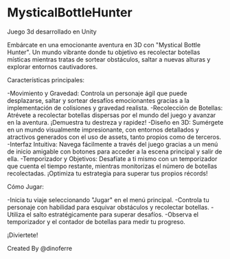 # MysticalBottleHunter
Juego 3d desarrollado en Unity

Embárcate en una emocionante aventura en 3D con "Mystical Bottle Hunter".
Un mundo vibrante donde tu objetivo es recolectar botellas místicas mientras tratas de sortear obstáculos, saltar a nuevas alturas y explorar entornos cautivadores.

Características principales:

-Movimiento y Gravedad: Controla un personaje ágil que puede desplazarse, saltar y sortear desafíos emocionantes gracias a la implementación de colisiones y gravedad realista.
-Recolección de Botellas: Atrévete a recolectar botellas dispersas por el mundo del juego y avanzar en la aventura. ¡Demuestra tu destreza y rapidez!
-Diseño en 3D: Sumérgete en un mundo visualmente impresionante, con entornos detallados y atractivos generados con el uso de assets, tanto propios como de terceros.
-Interfaz Intuitiva: Navega fácilmente a través del juego gracias a un menú de inicio amigable con botones para acceder a la escena principal y salir de ella.
-Temporizador y Objetivos: Desafíate a ti mismo con un temporizador que cuenta el tiempo restante, mientras monitorizas el número de botellas recolectadas. ¡Optimiza tu estrategia para superar tus propios récords!

Cómo Jugar:

-Inicia tu viaje seleccionando "Jugar" en el menú principal.
-Controla tu personaje con habilidad para esquivar obstáculos y recolectar botellas.
-Utiliza el salto estratégicamente para superar desafíos.
-Observa el temporizador y el contador de botellas para medir tu progreso.

¡Diviertete!

Created By @dinoferre
